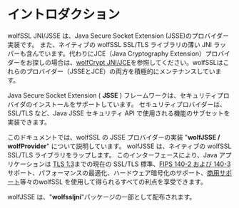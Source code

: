 # イントロダクション

wolfSSL JNI/JSSE は、Java Secure Socket Extension (JSSE)のプロバイダー実装です。 また、ネイティブの wolfSSL SSL/TLS ライブラリの薄い JNI ラッパーも含んでいます。代わりにJCE（Java Cryptography Extension）プロバイダーをお探しの場合は、[wolfCrypt JNI/JCE](https://www.wolfssl.com/documentation/manuals/jp/wolfcryptjni/)を参照してください。wolfSSLはこれらのプロバイダー（JSSEとJCE）の両方を積極的にメンテナンスしています。

Java Secure Socket Extension ( **JSSE** ) フレームワークは、セキュリティプロバイダのインストールをサポートしています。 セキュリティプロバイダーは、SSL/TLS など、Java JSSE セキュリティ API で使用される機能のサブセットを実装できます。

このドキュメントでは、wolfSSL の JSSE プロバイダーの実装 "**wolfJSSE / wolfProvider**" について説明しています。 wolfJSSE は、ネイティブの wolfSSL SSL/TLS ライブラリをラップします。 このインターフェースにより、Java アプリケーションは [TLS 1.3](https://wolfssl.jp/products/product-wolfssl-tls1-3/)までの現在の SSL/TLS 標準、[FIPS 140-2 および 140-3](https://wolfssl.jp/products/wolfcrypt-fips/) サポート、パフォーマンスの最適化、ハードウェア暗号化のサポート、[商用サポート](https://wolfssl.jp/license/support-packages/)等々のwolfSSL を使用して得られるすべての利点を享受できます。

wolfJSSE は、"**wolfssljni**"パッケージの一部として配布されます。
